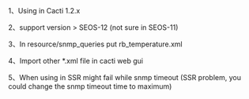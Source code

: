 1、Using in Cacti 1.2.x

2、support version > SEOS-12 (not sure in SEOS-11)

3、In resource/snmp_queries
put rb_temperature.xml

4、Import other *.xml file in cacti web gui

5、When using in SSR might fail while snmp timeout (SSR problem, you could change the snmp timeout time to maximum)

